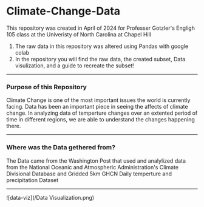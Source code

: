 # Climate-Change-Data
This repository was created in April of 2024 for Professer Gotzler's Engligh 105 class at the Univeristy of North Carolina at Chapel Hill

1. The raw data in this repository was altered using Pandas with google colab
2. In the repository you will find the raw data, the created subset,  Data visulization, and a guide to recreate the subset!

---------

### Purpose of this Repository
Climate Change is one of the most important issues the world is currently facing. Data has been an important piece in seeing the affects of climate change. In analyzing data of temperture changes over an extented period of time in different regions, we are able to understand the changes happening there. 

----------

### Where was the Data gethered from? 
The Data came from the Washington Post that used and analylized data from the National Oceanic and Atmospheric Administration's Climate Divisional Database and Gridded 5km GHCN Daily temperture and precipitation Dataset

--------
![data-viz](/Data Visualization.png)

